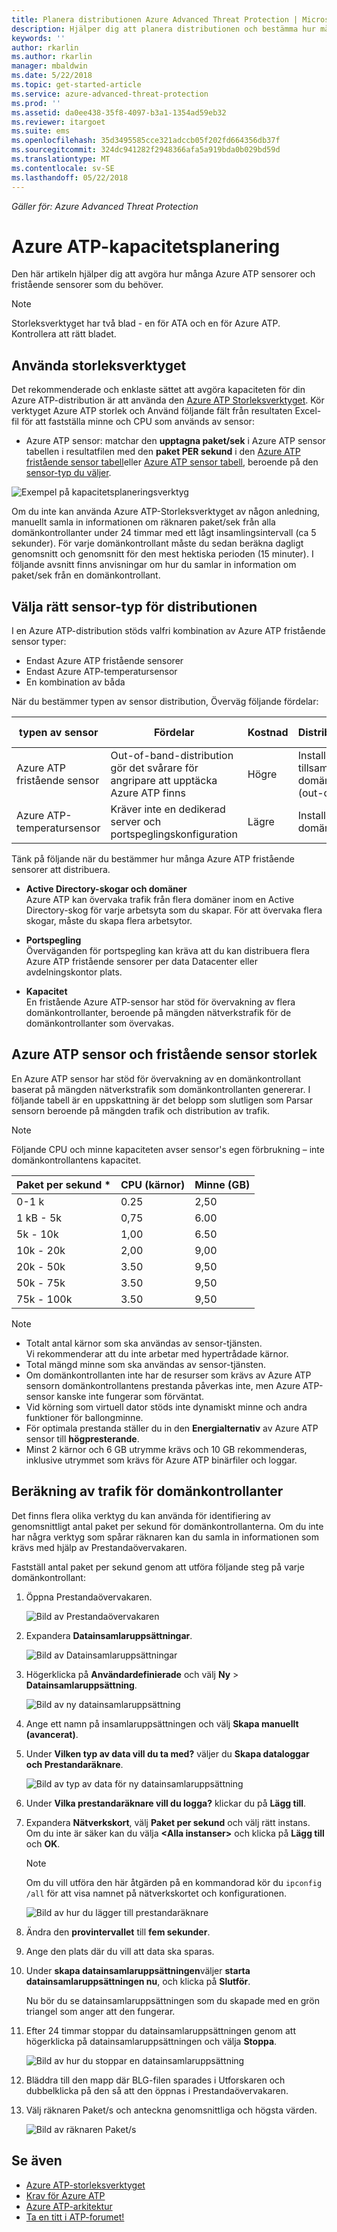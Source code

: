```yaml
---
title: Planera distributionen Azure Advanced Threat Protection | Microsoft Docs
description: Hjälper dig att planera distributionen och bestämma hur många Azure ATP-servrar som behövs för nätverket
keywords: ''
author: rkarlin
ms.author: rkarlin
manager: mbaldwin
ms.date: 5/22/2018
ms.topic: get-started-article
ms.service: azure-advanced-threat-protection
ms.prod: ''
ms.assetid: da0ee438-35f8-4097-b3a1-1354ad59eb32
ms.reviewer: itargoet
ms.suite: ems
ms.openlocfilehash: 35d3495585cce321adccb05f202fd664356db37f
ms.sourcegitcommit: 324dc941282f2948366afa5a919bda0b029bd59d
ms.translationtype: MT
ms.contentlocale: sv-SE
ms.lasthandoff: 05/22/2018
---
```

*Gäller för: Azure Advanced Threat Protection*



# <a name="azure-atp-capacity-planning"></a>Azure ATP-kapacitetsplanering
Den här artikeln hjälper dig att avgöra hur många Azure ATP sensorer och fristående sensorer som du behöver.

> [!NOTE] 
> Storleksverktyget har två blad - en för ATA och en för Azure ATP. Kontrollera att rätt bladet.

## <a name="using-the-sizing-tool"></a>Använda storleksverktyget
Det rekommenderade och enklaste sättet att avgöra kapaciteten för din Azure ATP-distribution är att använda den [Azure ATP Storleksverktyget](http://aka.ms/aatpsizingtool). Kör verktyget Azure ATP storlek och Använd följande fält från resultaten Excel-fil för att fastställa minne och CPU som används av sensor:

- Azure ATP sensor: matchar den **upptagna paket/sek** i Azure ATP sensor tabellen i resultatfilen med den **paket PER sekund** i den [Azure ATP fristående sensor tabell](#azure-atp-sensor-sizing)eller [Azure ATP sensor tabell](#azure-atp-standalone-sensor-sizing), beroende på den [sensor-typ du väljer](#choosing-the-right-sensor-type-for-your-deployment).


![Exempel på kapacitetsplaneringsverktyg](media/capacity-tool.png)


Om du inte kan använda Azure ATP-Storleksverktyget av någon anledning, manuellt samla in informationen om räknaren paket/sek från alla domänkontrollanter under 24 timmar med ett lågt insamlingsintervall (ca 5 sekunder). För varje domänkontrollant måste du sedan beräkna dagligt genomsnitt och genomsnitt för den mest hektiska perioden (15 minuter).
I följande avsnitt finns anvisningar om hur du samlar in information om paket/sek från en domänkontrollant.

## Välja rätt sensor-typ för distributionen<a name="choosing-the-right-sensor-type-for-your-deployment"></a>
I en Azure ATP-distribution stöds valfri kombination av Azure ATP fristående sensor typer:

- Endast Azure ATP fristående sensorer
- Endast Azure ATP-temperatursensor
- En kombination av båda

När du bestämmer typen av sensor distribution, Överväg följande fördelar:

|typen av sensor|Fördelar|Kostnad|Distributionstopologi|Användning av domänkontrollant|
|----|----|----|----|-----|
|Azure ATP fristående sensor|Out-of-band-distribution gör det svårare för angripare att upptäcka Azure ATP finns|Högre|Installeras tillsammans med domänkontrollanten (out-of-band)|Har stöd för upp till 100 000 paket per sekund|
|Azure ATP-temperatursensor|Kräver inte en dedikerad server och portspeglingskonfiguration|Lägre|Installerad på domänkontrollanten|Har stöd för upp till 100 000 paket per sekund|

Tänk på följande när du bestämmer hur många Azure ATP fristående sensorer att distribuera.

-   **Active Directory-skogar och domäner**<br>
    Azure ATP kan övervaka trafik från flera domäner inom en Active Directory-skog för varje arbetsyta som du skapar. För att övervaka flera skogar, måste du skapa flera arbetsytor. 

-   **Portspegling**<br>
Överväganden för portspegling kan kräva att du kan distribuera flera Azure ATP fristående sensorer per data Datacenter eller avdelningskontor plats.

-   **Kapacitet**<br>
    En fristående Azure ATP-sensor har stöd för övervakning av flera domänkontrollanter, beroende på mängden nätverkstrafik för de domänkontrollanter som övervakas. 


## Azure ATP sensor och fristående sensor storlek <a name="sizing"></a>

En Azure ATP sensor har stöd för övervakning av en domänkontrollant baserat på mängden nätverkstrafik som domänkontrollanten genererar. I följande tabell är en uppskattning är det belopp som slutligen som Parsar sensorn beroende på mängden trafik och distribution av trafik. 
> [!NOTE]
> Följande CPU och minne kapaciteten avser sensor's egen förbrukning – inte domänkontrollantens kapacitet.

|Paket per sekund *|CPU (kärnor)|Minne (GB)|
|----|----|-----|
|0-1 k|0.25|2,50|
|1 kB - 5k|0,75|6.00|
|5k - 10k|1,00|6.50|
|10k - 20k|2,00|9,00|
|20k - 50k|3.50|9,50|
|50k - 75k |3.50|9,50|
|75k - 100k|3.50 |9,50|

> [!NOTE]
> - Totalt antal kärnor som ska användas av sensor-tjänsten.<br>Vi rekommenderar att du inte arbetar med hypertrådade kärnor.
> - Total mängd minne som ska användas av sensor-tjänsten.
> -   Om domänkontrollanten inte har de resurser som krävs av Azure ATP sensorn domänkontrollantens prestanda påverkas inte, men Azure ATP-sensor kanske inte fungerar som förväntat.
> -   Vid körning som virtuell dator stöds inte dynamiskt minne och andra funktioner för ballongminne.
> -   För optimala prestanda ställer du in den **Energialternativ** av Azure ATP sensor till **högpresterande**.
> -   Minst 2 kärnor och 6 GB utrymme krävs och 10 GB rekommenderas, inklusive utrymmet som krävs för Azure ATP binärfiler och loggar.


## <a name="domain-controller-traffic-estimation"></a>Beräkning av trafik för domänkontrollanter

Det finns flera olika verktyg du kan använda för identifiering av genomsnittligt antal paket per sekund för domänkontrollanterna. Om du inte har några verktyg som spårar räknaren kan du samla in informationen som krävs med hjälp av Prestandaövervakaren.

Fastställ antal paket per sekund genom att utföra följande steg på varje domänkontrollant:

1.  Öppna Prestandaövervakaren.

    ![Bild av Prestandaövervakaren](media/atp-traffic-estimation-1.png)

2.  Expandera **Datainsamlaruppsättningar**.

    ![Bild av Datainsamlaruppsättningar](media/atp-traffic-estimation-2.png)

3.  Högerklicka på **Användardefinierade** och välj **Ny** &gt; **Datainsamlaruppsättning**.

    ![Bild av ny datainsamlaruppsättning](media/atp-traffic-estimation-3.png)

4.  Ange ett namn på insamlaruppsättningen och välj **Skapa manuellt (avancerat)**.

5.  Under **Vilken typ av data vill du ta med?** väljer du **Skapa dataloggar och Prestandaräknare**.

    ![Bild av typ av data för ny datainsamlaruppsättning](media/atp-traffic-estimation-5.png)

6.  Under **Vilka prestandaräknare vill du logga?** klickar du på **Lägg till**.

7.  Expandera **Nätverkskort**, välj **Paket per sekund** och välj rätt instans. Om du inte är säker kan du välja **&lt;Alla instanser&gt;** och klicka på **Lägg till** och **OK**.

    > [!NOTE]
    > Om du vill utföra den här åtgärden på en kommandorad kör du `ipconfig /all` för att visa namnet på nätverkskortet och konfigurationen.

    ![Bild av hur du lägger till prestandaräknare](media/atp-traffic-estimation-7.png)

8.  Ändra den **provintervallet** till **fem sekunder**.

9. Ange den plats där du vill att data ska sparas.

10. Under **skapa datainsamlaruppsättningen**väljer **starta datainsamlaruppsättningen nu**, och klicka på **Slutför**.

    Nu bör du se datainsamlaruppsättningen som du skapade med en grön triangel som anger att den fungerar.

11. Efter 24 timmar stoppar du datainsamlaruppsättningen genom att högerklicka på datainsamlaruppsättningen och välja **Stoppa**.

    ![Bild av hur du stoppar en datainsamlaruppsättning](media/atp-traffic-estimation-12.png)

12. Bläddra till den mapp där BLG-filen sparades i Utforskaren och dubbelklicka på den så att den öppnas i Prestandaövervakaren.

13. Välj räknaren Paket/s och anteckna genomsnittliga och högsta värden.

    ![Bild av räknaren Paket/s](media/atp-traffic-estimation-14.png)



## <a name="see-also"></a>Se även
- [Azure ATP-storleksverktyget](http://aka.ms/aatpsizingtool)
- [Krav för Azure ATP](atp-prerequisites.md)
- [Azure ATP-arkitektur](atp-architecture.md)
- [Ta en titt i ATP-forumet!](https://aka.ms/azureatpcommunity)
